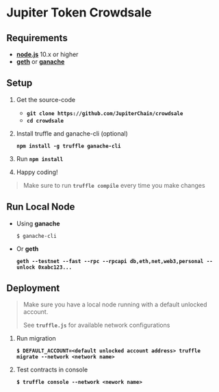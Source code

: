 # Jupiter Token Crowdsale


## Requirements

- **[node.js](https://nodejs.org)** 10.x or higher
- **[geth](https://github.com/ethereum/go-ethereum)** or **[ganache](https://truffleframework.com/ganache)**


## Setup

1. Get the source-code

	- **`git clone https://github.com/JupiterChain/crowdsale`**
	- **`cd crowdsale`**

2. Install truffle and ganache-cli (optional)

	 **`npm install -g truffle ganache-cli`**
	 
3. Run **`npm install`**
4. Happy coding!

> Make sure to run **`truffle compile`** every time you make changes


## Run Local Node

- Using **ganache**

	`$ ganache-cli`

- Or **geth**

	**`geth --testnet --fast --rpc --rpcapi db,eth,net,web3,personal --unlock 0xabc123...`**


## Deployment

> Make sure you have a local node running with a default unlocked account.
> 
> See **`truffle.js`** for available network configurations

1. Run migration

	**`$ DEFAULT_ACCOUNT=<default unlocked account address> truffle migrate --network <network name>`**
	
2. Test contracts in console

	**`$ truffle console --network <nework name>`**

